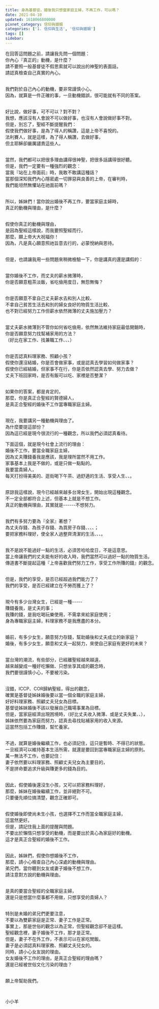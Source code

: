 ```yaml
---
title: 身為基督徒，婚後我只想當家庭主婦，不再工作，可以嗎？
date: 2021-04-10
updated: 1618066800000
pixnet_category: 信仰與婚姻
categories: ['1. 信仰與生活', '信仰與婚姻']
tags: []
sidebar: 
---
```


<p>在回答這問題之前，請讓我先問一個問題：<br/>
你內心『真正的』動機，是什麼？<br/>
請不要照一般基督徒不假思索就可以說出的神聖的表面話，<br/>
請認真檢查自己真實的內心。</p>
<p><br/>
我們對於自己內心的動機，要非常謹慎小心。<br/>
因為，就算是一件正確的事，一旦動機錯誤，很可能就有不同的答案。</p>
<p><br/>
好比說，做好事，可不可以？對不對？<br/>
我想，應該沒有人會說不可以做好事，也沒有人會說做好事不對。<br/>
但是，別忘了，聖經不斷提醒我們：<br/>
假使我們做好事，是為了得人的稱讚，這是上帝不喜悅的。<br/>
法利賽人，就是這樣，為了得人稱讚，去做好事，<br/>
但主耶穌卻嚴厲譴責這些人。</p>
<p><br/>
當然，我們都可以把很多理由講得很神聖，把很多話講得很好聽。<br/>
但是，我們一定要有一種強烈的觀念：<br/>
當我『站在上帝面前』時，我敢不敢講這種話？<br/>
當那個深知我們內心隱密處一切罪惡與良善的上帝，在審判時，<br/>
我們能坦然無懼站在祂面前嗎？</p>
<p><br/>
所以，姊妹們！當你說出婚後不再工作，要當家庭主婦時，<br/>
真正的動機與理由，是什麼？</p>
<p><br/>
假使你真正的動機與理由，<br/>
是因為聖經這樣說，而我要照聖經而行，<br/>
那麼，願上帝大大祝福你！<br/>
因為，凡是真心願意照祂旨意去行的，必蒙悅納與恩待。</p>
<p><br/>
但是，也請讓我用一些問題來稍微檢驗一下，你是講真的還是講假的：</p>
<p><br/>
當你婚後不工作，而丈夫的薪水微薄時，<br/>
你是否願意粗茶淡飯，省吃儉用度日，無怨無悔？</p>
<p><br/>
你是否願意不拿自己丈夫薪水去和別人比較、<br/>
不拿自己貧苦生活去和別的婦女良好的物質生活比較、<br/>
也不對已經努力工作但薪水依然微薄的丈夫施加壓力？</p>
<p><br/>
當丈夫薪水微薄到不管你如何省吃儉用，依然無法維持家庭最低開銷時，<br/>
你是否願意努力找幫補家用的方法？<br/>
（好比在家工作、找兼職工作、、、）</p>
<p><br/>
你是否認真料理家務、照顧小孩？<br/>
假使你還沒結婚，你是否會做家事，或是認真去學習如何做家事？<br/>
假使你已經結婚，但家事不在行，你是否依然認真去學、努力去做？<br/>
丈夫下班回家時，是否有飯可以吃、家裡是否整潔？</p>
<p><br/>
如果你的答案，都是肯定的，<br/>
那麼，你是真正合聖經的賢德婦人，<br/>
是真正合聖經的婚後不工作當專職家庭主婦。</p>
<p><br/>
現在，我要講另一種動機與理由了。<br/>
為什麼要提這部份？<br/>
因為這已經是現今很流行的一種觀念，所以我們必須認真看待。</p>
<p>下面這個，就是現今社會上流行的理由：<br/>
婚後不工作，要當全職家庭主婦，<br/>
因為丈夫賺錢養我是應該，我是理所當然不用工作。<br/>
家事基本上我是不做的，或是只做一點點的。<br/>
我要當貴婦人，<br/>
每天打扮得美美的、逛街喝下午茶、過舒適的生活、享受人生、、。</p>
<p><br/>
原諒我這樣說，現今已經越來越多台灣女生，開始出現這種觀念。<br/>
不一定全部都符合上述，但基本上就是不想工作。<br/>
真正的動機與理由，其實就是------不想努力。</p>
<p><br/>
我們有多努力要為『全家』著想？<br/>
為丈夫存錢、為孩子存錢、為買房子存錢、、、、；<br/>
要把家務料理好，使全家人過整齊清潔的生活、、、。</p>
<p><br/>
我不是說不能過好一點的生活，必須苦哈哈度日，不是這意思。<br/>
當上帝讓我們的丈夫能有好的收入時，我們當然可以過好一點的物質生活。<br/>
傳道書不斷提起這種『上帝喜歡我們努力工作，享受工作所賺的錢』的觀念。</p>
<p><br/>
但是，我們的享受，是否已經超過我們能力了？<br/>
我們的享受，是否已經建立在不勞而獲上了？</p>
<p><br/>
現今有多少台灣女生，已經是一種-----<br/>
賺錢養我，是丈夫的事；<br/>
我賺的錢，是我吃喝玩樂使用，不需拿來給家庭使用；<br/>
身為專職家庭主婦，料理家務不是我應盡的本分。</p>
<p><br/>
婚前，有多少女生，願意努力存錢，幫助婚後和丈夫成立的新家庭？<br/>
婚後，有多少女生，願意和丈夫一起努力，來使自己家庭有更好的未來？</p>
<p><br/>
當台灣的潮流，有些部分，已經離聖經越來越遠，<br/>
越來越變成一種好吃懶做、只想坐享其成的觀念時，<br/>
我們要很謹慎小心，不要被污染。</p>
<p><br/>
沒錯，ICCP、COR歸納聖經，得出的觀念，<br/>
確實是基督徒姊妹婚後要以當一個全職的家庭主婦，<br/>
好好料理家務、照顧丈夫兒女為目標。<br/>
基督徒姊妹婚後不該以發展自己職場事業為目標。<br/>
但是，當家庭經濟出現困境時，（好比丈夫收入微薄、或是丈夫失業、、），<br/>
姊妹依然要為家庭而努力，認真去尋找貼補家用的收入來源。<br/>
這當然包括工作賺錢，幫忙養家。</p>
<p><br/>
不過，就算是婚後繼續工作，也必須記住，這只是暫時、不得已的狀態。<br/>
一旦經濟可以維持基本生活所需，就還是要回到當專職家庭主婦的原則。<br/>
萬一無法不工作，也要記住：<br/>
妻子依然要以料理家務、照顧丈夫兒女為主要目的，<br/>
不是拼命要追求升級與賺更多的錢為目的。</p>
<p><br/>
因此，假使婚後還沒生小孩，又可以把家務料理好，<br/>
那麼，姊妹在婚後繼續工作，並非絕對不可。<br/>
只要優先順位搞清楚，觀念正確即可。</p>
<p><br/>
假使婚後即使尚未生小孩，也選擇不工作而當全職家庭主婦，<br/>
這當然更好。<br/>
但是，請記住我上面的提醒與問題。<br/>
不要出於懶惰只想享受的動機，而是要出於真心為家庭好的動機。<br/>
這才是真正合聖經的婚後不工作。</p>
<p><br/>
因此，姊妹們，假使你想婚後不工作，<br/>
那麼，請小心檢查自己內心深處的動機與理由。<br/>
弟兄們，當你聽到女友或妻子婚後不想工作，<br/>
請注意對方說的動機與理由。</p>
<p><br/>
是真的要當合聖經的全職家庭主婦，<br/>
還是只是想當什麼事都不用做，只想享受的貴婦人？</p>
<p><br/>
特別是未婚的弟兄們更要注意，<br/>
不要以為雙薪家庭是正常、妻子工作是正常。<br/>
事實上，那是世俗的觀念以為正常，但聖經觀念卻不是這樣。<br/>
聖經觀念裡，妻子婚後不工作，那才是正常。<br/>
但是，妻子不在外工作，不表示可以在家吃閒飯。<br/>
妻子是必須認真料理家務、照顧丈夫兒女的。<br/>
同時，請小心女友說的理由。<br/>
女友婚後不工作的理由，是真正合聖經的理由嗎？<br/>
還是已經被世俗文化污染的理由？</p>
<p><br/>
願上帝幫助我們。</p>
<p> </p>
<p>小小羊</p>
